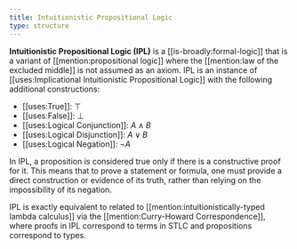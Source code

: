 ```yaml
---
title: Intuitionistic Propositional Logic
type: structure
---
```

**Intuitionistic Propositional Logic (IPL)** is a [[is-broadly:formal-logic]] that is a variant of [[mention:propositional logic]] where the [[mention:law of the excluded middle]] is not assumed as an axiom. IPL is an instance of [[uses:Implicational Intuitionistic Propositional Logic]] with the following additional constructions:

 - [[uses:True]]: $\top$
 - [[uses:False]]: $\bot$
 - [[uses:Logical Conjunction]]: $A \land B$
 - [[uses:Logical Disjunction]]: $A \lor B$
 - [[uses:Logical Negation]]: $\neg A$

In IPL, a proposition is considered true only if there is a constructive proof for it. This means that to prove a statement or formula, one must provide a direct construction or evidence of its truth, rather than relying on the impossibility of its negation.

IPL is exactly equivalent to related to [[mention:intuitionistically-typed lambda calculus]] via the [[mention:Curry-Howard Correspondence]], where proofs in IPL correspond to terms in STLC and propositions correspond to types.